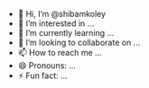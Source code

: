 - 👋 Hi, I’m @shibamkoley
- 👀 I’m interested in ...
- 🌱 I’m currently learning ...
- 💞️ I’m looking to collaborate on ...
- 📫 How to reach me ...
- 😄 Pronouns: ...
- ⚡ Fun fact: ...

<!---
shibamkoley/shibamkoley is a ✨ special ✨ repository because its `README.md` (this file) appears on your GitHub profile.
You can click the Preview link to take a look at your changes.
--->
